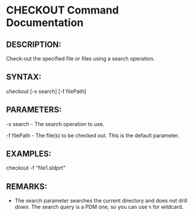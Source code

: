 # CHECKOUT Command Documentation

## DESCRIPTION:
Check-out the specified file or files using a search operation.

## SYNTAX:
checkout [-s search] [-f filePath]

## PARAMETERS:
-s search - The search operation to use.

-f filePath - The file(s) to be checked out. This is the default parameter.

## EXAMPLES:
checkout -f "file1.sldprt"

## REMARKS:
- The search parameter searches the current directory and does not drill down. The search query is a PDM one, so you can use `%` for wildcard.